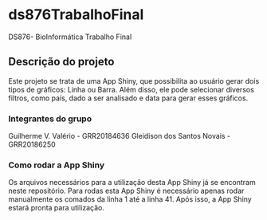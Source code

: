# ds876TrabalhoFinal
DS876- BioInformática Trabalho Final

## Descrição do projeto
Este projeto se trata de uma App Shiny, que possibilita ao usuário gerar dois tipos de gráficos: Linha ou Barra.
Além disso, ele pode selecionar diversos filtros, como país, dado a ser analisado e data para gerar esses gráficos.

### Integrantes do grupo
Guilherme V. Valério - GRR20184636
Gleidison dos Santos Novais - GRR20186250

### Como rodar a App Shiny
Os arquivos necessários para a utilização desta App Shiny já se encontram neste repositório.
Para rodas esta App Shiny é necessário apenas rodar manualmente os comados da linha 1 até a linha 41.
Após isso, a App Shiny estará pronta para utilização.

